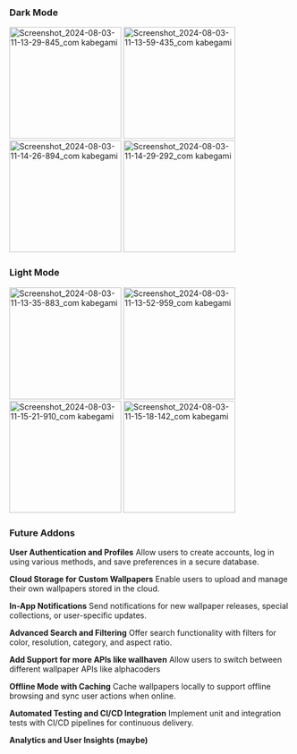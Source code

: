 ### Dark Mode
<div>
<img src="https://github.com/user-attachments/assets/31edcba7-dc6f-406b-a10f-8a6ed4022deb" width="200" alt="Screenshot_2024-08-03-11-13-29-845_com kabegami">
<img src="https://github.com/user-attachments/assets/6b357590-00ee-428b-9a49-3c19cd7ff329" width="200" alt="Screenshot_2024-08-03-11-13-59-435_com kabegami">
<img src="https://github.com/user-attachments/assets/9680b966-8ec0-4302-ae71-1df983d28f39" width="200" alt="Screenshot_2024-08-03-11-14-26-894_com kabegami">
<img src="https://github.com/user-attachments/assets/90e9137a-73aa-4c6e-bd57-192c9b46564c" width="200" alt="Screenshot_2024-08-03-11-14-29-292_com kabegami">
</div>

### Light Mode
<div>
<img src="https://github.com/user-attachments/assets/21704731-636c-46aa-8476-5d8cd4041edc" width="200" alt="Screenshot_2024-08-03-11-13-35-883_com kabegami">
<img src="https://github.com/user-attachments/assets/df09ab2b-28e4-4f84-9185-f68adb198cd9" width="200" alt="Screenshot_2024-08-03-11-13-52-959_com kabegami">
<img src="https://github.com/user-attachments/assets/b7e102e6-6035-4600-acd3-83b511574485" width="200" alt="Screenshot_2024-08-03-11-15-21-910_com kabegami">
<img src="https://github.com/user-attachments/assets/885228a0-e14c-4c8e-924f-02861ec9dfbc" width="200" alt="Screenshot_2024-08-03-11-15-18-142_com kabegami">
</div>

### Future Addons

**User Authentication and Profiles**
  Allow users to create accounts, log in using various methods, and save preferences in a secure database.

**Cloud Storage for Custom Wallpapers**
  Enable users to upload and manage their own wallpapers stored in the cloud.

**In-App Notifications**
  Send notifications for new wallpaper releases, special collections, or user-specific updates.

**Advanced Search and Filtering**
  Offer search functionality with filters for color, resolution, category, and aspect ratio.

**Add Support for more APIs like wallhaven**
  Allow users to switch between different wallpaper APIs like alphacoders

**Offline Mode with Caching**
  Cache wallpapers locally to support offline browsing and sync user actions when online.

**Automated Testing and CI/CD Integration**
  Implement unit and integration tests with CI/CD pipelines for continuous delivery.

**Analytics and User Insights (maybe)**
